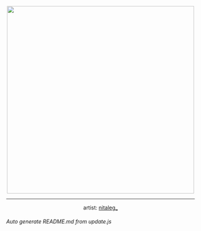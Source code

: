 
<p align="center">
  <img width="500" src="https://nekos.best/api/v2/neko/0035.png">
  <hr/>
  <center>
    artist: <a href="https://twitter.com/i/web/status/959079156649574401">nitaleg_</a>
  </center>
</p>


###### Auto generate README.md from update.js

